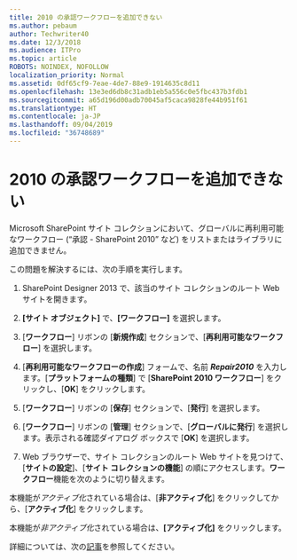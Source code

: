 ```yaml
---
title: 2010 の承認ワークフローを追加できない
ms.author: pebaum
author: Techwriter40
ms.date: 12/3/2018
ms.audience: ITPro
ms.topic: article
ROBOTS: NOINDEX, NOFOLLOW
localization_priority: Normal
ms.assetid: 0df65cf9-7eae-4de7-88e9-1914635c8d11
ms.openlocfilehash: 13e3ed6db8c31adb1eb5a556c0e5fbc437b3fdb1
ms.sourcegitcommit: a65d196d00adb70045af5caca9828fe44b951f61
ms.translationtype: HT
ms.contentlocale: ja-JP
ms.lasthandoff: 09/04/2019
ms.locfileid: "36748689"
---
```

# <a name="unable-to-add-2010-approval-workflow"></a>2010 の承認ワークフローを追加できない

Microsoft SharePoint サイト コレクションにおいて、グローバルに再利用可能なワークフロー (“承認 - SharePoint 2010” など) をリストまたはライブラリに追加できません。
  
この問題を解決するには、次の手順を実行します。 
  
1. SharePoint Designer 2013 で、該当のサイト コレクションのルート Web サイトを開きます。
  
2. **[サイト オブジェクト]** で、**[ワークフロー]** を選択します。 
  
3. [**ワークフロー**] リボンの [**新規作成**] セクションで、[**再利用可能なワークフロー**] を選択します。 
  
4. [**再利用可能なワークフローの作成**] フォームで、名前 ***Repair2010*** を入力します。[**プラットフォームの種類**] で [**SharePoint 2010 ワークフロー**] をクリックし、[**OK**] をクリックします。 
  
1. [**ワークフロー**] リボンの [**保存**] セクションで、[**発行**] を選択します。 
  
2. [**ワークフロー**] リボンの [**管理**] セクションで、[**グローバルに発行**] を選択します。表示される確認ダイアログ ボックスで [**OK**] を選択します。 
  
3. Web ブラウザーで、サイト コレクションのルート Web サイトを見つけて、[**サイトの設定**]、[**サイト コレクションの機能**] の順にアクセスします。**ワークフロー**機能を次のように切り替えます。 
  
本機能が*アクティブ化*されている場合は、[**非アクティブ化**] をクリックしてから、[**アクティブ化**] をクリックします。 
  
本機能が*非アクティブ化*されている場合は、**[アクティブ化]** をクリックします。 
  
詳細については、次の[記事](https://go.microsoft.com/fwlink/?linkid=2047770&amp;clcid=0x409)を参照してください。
  

